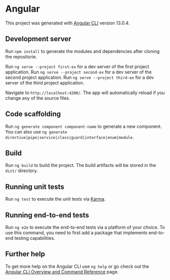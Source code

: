 # Angular

This project was generated with [Angular CLI](https://github.com/angular/angular-cli) version 13.0.4.

## Development server
Run `npm install` to generate the modules and dependencies after cloning the repositorie.

Run `ng serve --project first-ex` for a dev server of the first project application.
Run `ng serve --project second-ex` for a dev server of the second project application.
Run `ng serve --project third-ex` for a dev server of the third project application.

Navigate to `http://localhost:4200/`. The app will automatically reload if you change any of the source files.

## Code scaffolding

Run `ng generate component component-name` to generate a new component. You can also use `ng generate directive|pipe|service|class|guard|interface|enum|module`.

## Build

Run `ng build` to build the project. The build artifacts will be stored in the `dist/` directory.

## Running unit tests

Run `ng test` to execute the unit tests via [Karma](https://karma-runner.github.io).

## Running end-to-end tests

Run `ng e2e` to execute the end-to-end tests via a platform of your choice. To use this command, you need to first add a package that implements end-to-end testing capabilities.

## Further help

To get more help on the Angular CLI use `ng help` or go check out the [Angular CLI Overview and Command Reference](https://angular.io/cli) page.
